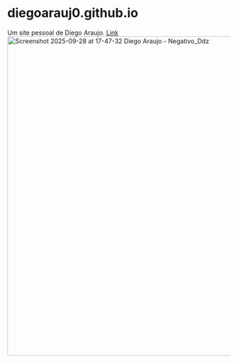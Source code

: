 # diegoarauj0.github.io
 Um site pessoal de Diego Araujo.
 <a href="https://diegoarauj0.github.io/">Link</a>
<img width="1344" height="722" alt="Screenshot 2025-09-28 at 17-47-32 Diego Araujo - Negativo_Ddz" src="https://github.com/user-attachments/assets/77dd32a7-dbe2-43a7-b186-809d3581e0fe" />
